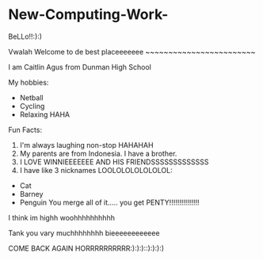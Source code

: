 # New-Computing-Work-
 BeLLo!!:):)
 
 Vwalah Welcome to de best placeeeeeee ~~~~~~~~~~~~~~~~~~~~~~~~
 
 I am Caitlin Agus from Dunman High School
 
 My hobbies:
 - Netball
 - Cycling
 - Relaxing HAHA
 
 Fun Facts:
 1) I'm always laughing non-stop HAHAHAH
 2) My parents are from Indonesia. I have a brother.
 3) I LOVE WINNIEEEEEEE AND HIS FRIENDSSSSSSSSSSSSS
 4) I have like 3 nicknames LOOLOLOLOLOLOLOL:
 * Cat
 * Barney
 * Penguin
 You merge all of it..... you get PENTY!!!!!!!!!!!!!!!
 
 I think im highh woohhhhhhhhhh
 
 Tank you vary muchhhhhhhh bieeeeeeeeeeee
 
 COME BACK AGAIN HORRRRRRRRRR:):):)::):):):)
